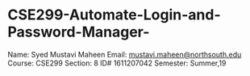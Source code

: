 # CSE299-Automate-Login-and-Password-Manager-
Name: Syed Mustavi Maheen
Email: mustavi.maheen@northsouth.edu
Course: CSE299
Section: 8
ID# 1611207042
Semester: Summer,19 
